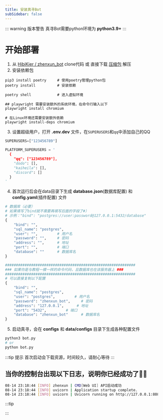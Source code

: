 ```yaml
---
title: 安装真寻Bot
subSidebar: false
---
```


::: warning 版本警告
真寻Bot需要python环境为 **python3.9+**
:::

开始部署
===

1. 从 [HibiKier / zhenxun_bot](https://github.com/HibiKier/zhenxun_bot) clone代码 或 直接下载 [压缩包](https://github.com/HibiKier/zhenxun_bot/archive/refs/heads/main.zip) 解压
2. 安装依赖包

```shell
pip3 install poetry     # 使用poetry管理python包
poetry install          # 安装依赖

poetry shell            # 进入虚拟环境

## playwright 需要安装额外的系统环境，在命令行输入以下
playwright install chromium

# 在Linux环境还需要安装额外依赖
playwright install-deps chromium
```

3. 设置超级用户，打开 **.env.dev** 文件，在`SUPERUSERS`和`qq`中添加自己的QQ

```python
SUPERUSERS=["123456789"]

PLATFORM_SUPERUSERS = '
  {
    "qq": ["123456789"],
    "dodo": [],
    "kaiheila": [],
    "discord": []
  }
'
```

4. 首次运行后会在data目录下生成 **database.json**(数据库配置) 和 **config.yaml**(插件配置) 文件

```python
# 数据库（必要）
# 如果填写了bind就不需要再填写后面的字段了#）
# 示例："bind": "postgres://user:password@127.0.0.1:5432/database"
{
    "bind": "",
    "sql_name": "postgres",
    "user": "",         # 用户名
    "password": "",     # 密码
    "address": "",      # 地址
    "port": "",         # 端口
    "database": ""      # 数据库名
}

############################################################
### 如果你是与教程一模一样的命令代码，且数据库也在该服务器上 ###
############################################################
# 可以直接复制以下配置
{
    "bind": "",
    "sql_name": "postgres",
    "user": "postgres",         # 用户名
    "password": "zhenxun_bot",     # 密码
    "address": "127.0.0.1",      # 地址
    "port": "5432",         # 端口
    "database": "zhenxun_bot"      # 数据库名
}
```

5. 启动真寻，会在 **configs** 和 **data/configs** 目录下生成各种配置文件

```bash
python3 bot.py
# or
python bot.py
```

:::tip 提示
首次启动会下载资源，时间较久，请耐心等待
:::

当你的控制台出现以下日志，说明你已经成功了🎉🎉
---

```bash
08-14 23:18:44 [INFO] zhenxun | CMD[Web UI] API启动成功
08-14 23:18:44 [INFO] uvicorn | Application startup complete.
08-14 23:18:44 [INFO] uvicorn | Uvicorn running on http://127.0.0.1:8080 (Press CTRL+C to quit)
```
:::tip


:::